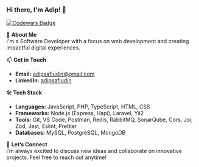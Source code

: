 ### Hi there, I'm Adip! 👋
[![Codewars Badge](https://www.codewars.com/users/adip240499/badges/micro)](https://www.codewars.com/users/adip240499)


🚀 **About Me**  
I'm a Software Developer with a focus on web development and creating impactful digital experiences.

📫 **Get in Touch**  
- **Email:** [adipsafiudin@gmail.com](mailto:adipsafiudin@gmail.com)  
- **LinkedIn:** [adipsafiudin](https://www.linkedin.com/in/adip-safiudin/)

🛠️ **Tech Stack**  

- **Languages:** JavaScript, PHP, TypeScript, HTML, CSS  
- **Frameworks:** Node.js (Express, Hapi), Laravel, Yii2  
- **Tools:** Git, VS Code, Postman, Redis, RabbitMQ, SonarQube, Cors, Joi, Zod, Jest, Eslint, Prettier
- **Databases:** MySQL, PostgreSQL, MongoDB  

🤝 **Let’s Connect**  
I’m always excited to discuss new ideas and collaborate on innovative projects. Feel free to reach out anytime!

